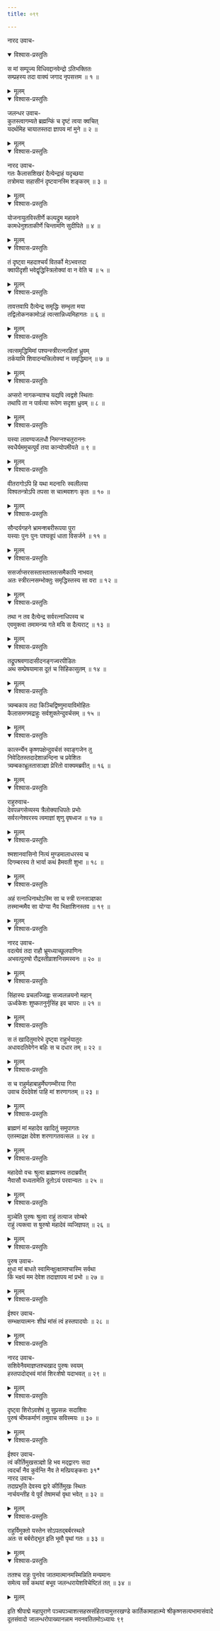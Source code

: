 ```yaml
---
title: ०९९

---
```

नारद उवाच-  

<details open><summary>विश्वास-प्रस्तुतिः</summary>

स मां सम्पूज्य विधिवद्दानवेन्द्रो ऽतिभक्तितः  
सम्प्रहस्य तदा वाक्यं जगाद नृपसत्तम ॥ १ ॥
</details>

<details><summary>मूलम्</summary>

स मां सम्पूज्य विधिवद्दानवेन्द्रो ऽतिभक्तितः  
सम्प्रहस्य तदा वाक्यं जगाद नृपसत्तम ॥ १ ॥
</details>



<details open><summary>विश्वास-प्रस्तुतिः</summary>

जलन्धर उवाच-  
कुतस्त्वागम्यते ब्रह्मन्किं च दृष्टं त्वया क्वचित्  
यदर्थमिह चायातस्तदा ज्ञापय मां मुने ॥ २ ॥
</details>

<details><summary>मूलम्</summary>

जलन्धर उवाच-  
कुतस्त्वागम्यते ब्रह्मन्किं च दृष्टं त्वया क्वचित्  
यदर्थमिह चायातस्तदा ज्ञापय मां मुने ॥ २ ॥
</details>



<details open><summary>विश्वास-प्रस्तुतिः</summary>

नारद उवाच-  
गतः कैलासशिखरं दैत्येन्द्राहं यदृच्छया  
तत्रोमया सहासीनं दृष्टवानस्मि शङ्करम् ॥ ३ ॥
</details>

<details><summary>मूलम्</summary>

नारद उवाच-  
गतः कैलासशिखरं दैत्येन्द्राहं यदृच्छया  
तत्रोमया सहासीनं दृष्टवानस्मि शङ्करम् ॥ ३ ॥
</details>



<details open><summary>विश्वास-प्रस्तुतिः</summary>

योजनायुतविस्तीर्णे कल्पद्रुम महावने  
कामधेनुशताकीर्णे चिन्तामणि सुदीपिते ॥ ४ ॥
</details>

<details><summary>मूलम्</summary>

योजनायुतविस्तीर्णे कल्पद्रुम महावने  
कामधेनुशताकीर्णे चिन्तामणि सुदीपिते ॥ ४ ॥
</details>



<details open><summary>विश्वास-प्रस्तुतिः</summary>

तं दृष्ट्वा महदाश्चर्यं वितर्को मेऽभवत्तदा  
क्वापीदृशी भवेद्वृद्धिस्त्रिलोक्यां वा न वेति च ॥ ५ ॥
</details>

<details><summary>मूलम्</summary>

तं दृष्ट्वा महदाश्चर्यं वितर्को मेऽभवत्तदा  
क्वापीदृशी भवेद्वृद्धिस्त्रिलोक्यां वा न वेति च ॥ ५ ॥
</details>



<details open><summary>विश्वास-प्रस्तुतिः</summary>

तावत्तवापि दैत्येन्द्र समृद्धिः सम्भृता मया  
तद्विलोकनकामोऽहं त्वत्सान्निध्यमिहागतः ॥ ६ ॥
</details>

<details><summary>मूलम्</summary>

तावत्तवापि दैत्येन्द्र समृद्धिः सम्भृता मया  
तद्विलोकनकामोऽहं त्वत्सान्निध्यमिहागतः ॥ ६ ॥
</details>



<details open><summary>विश्वास-प्रस्तुतिः</summary>

त्वत्समृद्धिमिमां पश्यन्स्त्रीरत्नरहितां ध्रुवम्  
तर्कयामि शिवादन्यत्त्रिलोक्यां न समृद्धिमान् ॥ ७ ॥
</details>

<details><summary>मूलम्</summary>

त्वत्समृद्धिमिमां पश्यन्स्त्रीरत्नरहितां ध्रुवम्  
तर्कयामि शिवादन्यत्त्रिलोक्यां न समृद्धिमान् ॥ ७ ॥
</details>



<details open><summary>विश्वास-प्रस्तुतिः</summary>

अप्सरो नागकन्याश्च यद्यपि त्वद्वशे स्थिताः  
तथापि ता न पार्वत्या रूपेण सदृशा ध्रुवम् ॥ ८ ॥
</details>

<details><summary>मूलम्</summary>

अप्सरो नागकन्याश्च यद्यपि त्वद्वशे स्थिताः  
तथापि ता न पार्वत्या रूपेण सदृशा ध्रुवम् ॥ ८ ॥
</details>



<details open><summary>विश्वास-प्रस्तुतिः</summary>

यस्या लावण्यजलधौ निमग्नश्चतुराननः  
स्वधैर्यममुचत्पूर्वं तया कान्योपमीयते ॥ ९ ॥
</details>

<details><summary>मूलम्</summary>

यस्या लावण्यजलधौ निमग्नश्चतुराननः  
स्वधैर्यममुचत्पूर्वं तया कान्योपमीयते ॥ ९ ॥
</details>



<details open><summary>विश्वास-प्रस्तुतिः</summary>

वीतरागोऽपि हि यथा मदनारिः स्वलीलया  
विश्वतन्त्रोऽपि तपसा स चात्मवशगः कृतः ॥ १० ॥
</details>

<details><summary>मूलम्</summary>

वीतरागोऽपि हि यथा मदनारिः स्वलीलया  
विश्वतन्त्रोऽपि तपसा स चात्मवशगः कृतः ॥ १० ॥
</details>



<details open><summary>विश्वास-प्रस्तुतिः</summary>

सौन्दर्यगहने भ्रामन्शबरीरूपया पुरा  
यस्याः पुनः पुनः पश्यन्रूपं धाता विसर्जने ॥ ११ ॥
</details>

<details><summary>मूलम्</summary>

सौन्दर्यगहने भ्रामन्शबरीरूपया पुरा  
यस्याः पुनः पुनः पश्यन्रूपं धाता विसर्जने ॥ ११ ॥
</details>



<details open><summary>विश्वास-प्रस्तुतिः</summary>

ससर्जाप्सरसस्तास्तास्तत्समैकापि नाभवत्  
अतः स्त्रीरत्नसम्भोक्तुः समृद्धिस्तस्य सा वरा ॥ १२ ॥
</details>

<details><summary>मूलम्</summary>

ससर्जाप्सरसस्तास्तास्तत्समैकापि नाभवत्  
अतः स्त्रीरत्नसम्भोक्तुः समृद्धिस्तस्य सा वरा ॥ १२ ॥
</details>



<details open><summary>विश्वास-प्रस्तुतिः</summary>

तथा न तव दैत्येन्द्र सर्वरत्नाधिपस्य च  
एवमुक्त्वा तमामन्त्र्य गते मयि स दैत्यराट् ॥ १३ ॥
</details>

<details><summary>मूलम्</summary>

तथा न तव दैत्येन्द्र सर्वरत्नाधिपस्य च  
एवमुक्त्वा तमामन्त्र्य गते मयि स दैत्यराट् ॥ १३ ॥
</details>



<details open><summary>विश्वास-प्रस्तुतिः</summary>

तद्रूपश्रवणादासीदनङ्गज्वरपीडितः  
अथ सम्प्रेषयामास दूतं च सिंहिकासुतम् ॥ १४ ॥
</details>

<details><summary>मूलम्</summary>

तद्रूपश्रवणादासीदनङ्गज्वरपीडितः  
अथ सम्प्रेषयामास दूतं च सिंहिकासुतम् ॥ १४ ॥
</details>



<details open><summary>विश्वास-प्रस्तुतिः</summary>

त्र्यम्बकाय तदा किञ्चिद्विष्णुमायाविमोहितः  
कैलासमगमद्राहुः सर्वशुक्लेन्दुवर्चसम् ॥ १५ ॥
</details>

<details><summary>मूलम्</summary>

त्र्यम्बकाय तदा किञ्चिद्विष्णुमायाविमोहितः  
कैलासमगमद्राहुः सर्वशुक्लेन्दुवर्चसम् ॥ १५ ॥
</details>



<details open><summary>विश्वास-प्रस्तुतिः</summary>

कार्त्स्न्येन कृष्णपक्षेन्दुवर्चसं स्वाङ्गजेन तु  
निवेदितस्तदादेशान्नन्दिना च प्रवेशितः  
त्र्यम्बकाभ्रूलतासञ्ज्ञा प्रेरितो वाक्यमब्रवीत् ॥ १६ ॥
</details>

<details><summary>मूलम्</summary>

कार्त्स्न्येन कृष्णपक्षेन्दुवर्चसं स्वाङ्गजेन तु  
निवेदितस्तदादेशान्नन्दिना च प्रवेशितः  
त्र्यम्बकाभ्रूलतासञ्ज्ञा प्रेरितो वाक्यमब्रवीत् ॥ १६ ॥
</details>



<details open><summary>विश्वास-प्रस्तुतिः</summary>

राहुरुवाच-  
देवपन्नगसेव्यस्य त्रैलोक्याधिपतेः प्रभोः  
सर्वरत्नेश्वरस्य त्वमाज्ञां शृणु वृषध्वज ॥ १७ ॥
</details>

<details><summary>मूलम्</summary>

राहुरुवाच-  
देवपन्नगसेव्यस्य त्रैलोक्याधिपतेः प्रभोः  
सर्वरत्नेश्वरस्य त्वमाज्ञां शृणु वृषध्वज ॥ १७ ॥
</details>



<details open><summary>विश्वास-प्रस्तुतिः</summary>

श्मशानवासिनो नित्यं मुण्डमालाधरस्य च  
दिगम्बरस्य ते भार्या कथं हैमवती शुभा ॥ १८ ॥
</details>

<details><summary>मूलम्</summary>

श्मशानवासिनो नित्यं मुण्डमालाधरस्य च  
दिगम्बरस्य ते भार्या कथं हैमवती शुभा ॥ १८ ॥
</details>



<details open><summary>विश्वास-प्रस्तुतिः</summary>

अहं रत्नाधिनाथोऽस्मि सा च स्त्री रत्नसञ्ज्ञका  
तस्मान्ममैव सा योग्या नैव भिक्षाशिनस्तव ॥ १९ ॥
</details>

<details><summary>मूलम्</summary>

अहं रत्नाधिनाथोऽस्मि सा च स्त्री रत्नसञ्ज्ञका  
तस्मान्ममैव सा योग्या नैव भिक्षाशिनस्तव ॥ १९ ॥
</details>



<details open><summary>विश्वास-प्रस्तुतिः</summary>

नारद उवाच-  
वदत्येवं तदा राहौ भ्रूमध्याच्छूलपाणिनः  
अभवत्पुरुषो रौद्रस्तीव्राशनिसमस्वनः ॥ २० ॥
</details>

<details><summary>मूलम्</summary>

नारद उवाच-  
वदत्येवं तदा राहौ भ्रूमध्याच्छूलपाणिनः  
अभवत्पुरुषो रौद्रस्तीव्राशनिसमस्वनः ॥ २० ॥
</details>



<details open><summary>विश्वास-प्रस्तुतिः</summary>

सिंहास्यः प्रचलज्जिह्वः सज्वलन्नयनो महान्  
ऊर्ध्वकेशः शुष्कतनुर्नृसिंह इव चापरः ॥ २१ ॥
</details>

<details><summary>मूलम्</summary>

सिंहास्यः प्रचलज्जिह्वः सज्वलन्नयनो महान्  
ऊर्ध्वकेशः शुष्कतनुर्नृसिंह इव चापरः ॥ २१ ॥
</details>



<details open><summary>विश्वास-प्रस्तुतिः</summary>

स तं खादितुमारेभे दृष्ट्वा राहुर्भयातुरः  
अधावदतिवेगेन बहिः स च दधार तम् ॥ २२ ॥
</details>

<details><summary>मूलम्</summary>

स तं खादितुमारेभे दृष्ट्वा राहुर्भयातुरः  
अधावदतिवेगेन बहिः स च दधार तम् ॥ २२ ॥
</details>



<details open><summary>विश्वास-प्रस्तुतिः</summary>

स च राहुर्महाबाहुर्मेघगम्भीरया गिरा  
उवाच देवदेवेशं पाहि मां शरणागतम् ॥ २३ ॥
</details>

<details><summary>मूलम्</summary>

स च राहुर्महाबाहुर्मेघगम्भीरया गिरा  
उवाच देवदेवेशं पाहि मां शरणागतम् ॥ २३ ॥
</details>



<details open><summary>विश्वास-प्रस्तुतिः</summary>

ब्राह्मणं मां महादेव खादितुं समुपागतः  
एतस्माद्रक्ष देवेश शरणागतवत्सल ॥ २४ ॥
</details>

<details><summary>मूलम्</summary>

ब्राह्मणं मां महादेव खादितुं समुपागतः  
एतस्माद्रक्ष देवेश शरणागतवत्सल ॥ २४ ॥
</details>



<details open><summary>विश्वास-प्रस्तुतिः</summary>

महादेवो वचः श्रुत्वा ब्राह्मणस्य तदाब्रवीत्  
नैवासौ वध्यतामेति दूतोऽयं परवान्यतः ॥ २५ ॥
</details>

<details><summary>मूलम्</summary>

महादेवो वचः श्रुत्वा ब्राह्मणस्य तदाब्रवीत्  
नैवासौ वध्यतामेति दूतोऽयं परवान्यतः ॥ २५ ॥
</details>



<details open><summary>विश्वास-प्रस्तुतिः</summary>

मुञ्चेति पुरुषः श्रुत्वा राहुं तत्याज सोम्बरे  
राहुं त्यक्त्वा स षुरुषो महादेवं व्यजिज्ञपत् ॥ २६ ॥
</details>

<details><summary>मूलम्</summary>

मुञ्चेति पुरुषः श्रुत्वा राहुं तत्याज सोम्बरे  
राहुं त्यक्त्वा स षुरुषो महादेवं व्यजिज्ञपत् ॥ २६ ॥
</details>



<details open><summary>विश्वास-प्रस्तुतिः</summary>

पुरुष उवाच-  
क्षुधा मां बाधते स्वामिन्क्षुत्क्षामश्चास्मि सर्वथा  
किं भक्ष्यं मम देवेश तदाज्ञापय मां प्रभो ॥ २७ ॥
</details>

<details><summary>मूलम्</summary>

पुरुष उवाच-  
क्षुधा मां बाधते स्वामिन्क्षुत्क्षामश्चास्मि सर्वथा  
किं भक्ष्यं मम देवेश तदाज्ञापय मां प्रभो ॥ २७ ॥
</details>



<details open><summary>विश्वास-प्रस्तुतिः</summary>

ईश्वर उवाच-  
सम्भक्षयात्मनः शीघ्रं मांसं त्वं हस्तपादयोः ॥ २८ ॥
</details>

<details><summary>मूलम्</summary>

ईश्वर उवाच-  
सम्भक्षयात्मनः शीघ्रं मांसं त्वं हस्तपादयोः ॥ २८ ॥
</details>



<details open><summary>विश्वास-प्रस्तुतिः</summary>

नारद उवाच-  
सशिवेनैवमाज्ञप्तश्चखाद पुरुषः स्वयम्  
हस्तपादोद्भवं मांसं शिरःशेषो यदाभवत् ॥ २९ ॥
</details>

<details><summary>मूलम्</summary>

नारद उवाच-  
सशिवेनैवमाज्ञप्तश्चखाद पुरुषः स्वयम्  
हस्तपादोद्भवं मांसं शिरःशेषो यदाभवत् ॥ २९ ॥
</details>



<details open><summary>विश्वास-प्रस्तुतिः</summary>

दृष्ट्वा शिरोऽवशेषं तु सुप्रसन्नः सदाशिवः  
पुरुषं भीमकर्माणं तमुवाच सविस्मयः ॥ ३० ॥
</details>

<details><summary>मूलम्</summary>

दृष्ट्वा शिरोऽवशेषं तु सुप्रसन्नः सदाशिवः  
पुरुषं भीमकर्माणं तमुवाच सविस्मयः ॥ ३० ॥
</details>



<details open><summary>विश्वास-प्रस्तुतिः</summary>

ईश्वर उवाच-  
त्वं कीर्तिमुखसञ्ज्ञो हि भव मद्द्वारगः सदा  
त्वदर्चां नैव कुर्वन्ति नैव ते मत्प्रियङ्कराः ३१*  
नारद उवाच-  
तदाप्रभृति देवस्य द्वारे कीर्तिमुखः स्थितः  
नार्चयन्तीह ये पूर्वं तेषामर्चा वृथा भवेत् ॥ ३२ ॥
</details>

<details><summary>मूलम्</summary>

ईश्वर उवाच-  
त्वं कीर्तिमुखसञ्ज्ञो हि भव मद्द्वारगः सदा  
त्वदर्चां नैव कुर्वन्ति नैव ते मत्प्रियङ्कराः ३१*  
नारद उवाच-  
तदाप्रभृति देवस्य द्वारे कीर्तिमुखः स्थितः  
नार्चयन्तीह ये पूर्वं तेषामर्चा वृथा भवेत् ॥ ३२ ॥
</details>



<details open><summary>विश्वास-प्रस्तुतिः</summary>

राहुर्विमुक्तो यस्तेन सोऽपतद्बर्बरस्थले  
अतः स बर्बरोद्भूत इति भूमौ पृथां गतः ॥ ३३ ॥
</details>

<details><summary>मूलम्</summary>

राहुर्विमुक्तो यस्तेन सोऽपतद्बर्बरस्थले  
अतः स बर्बरोद्भूत इति भूमौ पृथां गतः ॥ ३३ ॥
</details>



<details open><summary>विश्वास-प्रस्तुतिः</summary>

ततश्च राहुः पुनरेव जातमात्मानमस्मिन्निति मन्यमानः  
समेत्य सर्वं कथयां बभूव जलन्धरायेशविचेष्टितं तत् ॥ ३४ ॥
</details>

<details><summary>मूलम्</summary>

ततश्च राहुः पुनरेव जातमात्मानमस्मिन्निति मन्यमानः  
समेत्य सर्वं कथयां बभूव जलन्धरायेशविचेष्टितं तत् ॥ ३४ ॥
</details>


इति श्रीपाद्मे महापुराणे पञ्चपञ्चाशत्सहस्रसंहितायामुत्तरखण्डे कार्तिकामाहात्म्ये श्रीकृष्णसत्यभामासंवादे दूतसंवादो जालन्धरोपाख्यानन्नाम नवनवतितमोऽध्यायः ९९